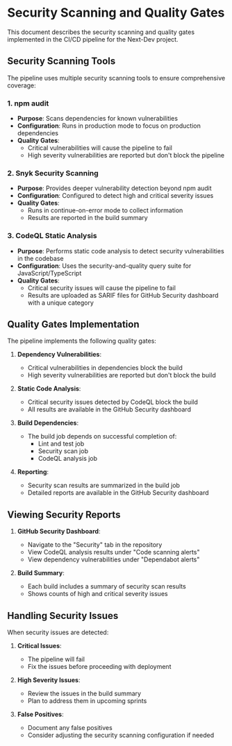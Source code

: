 # Security Scanning and Quality Gates

This document describes the security scanning and quality gates implemented in the CI/CD pipeline for the Next-Dev project.

## Security Scanning Tools

The pipeline uses multiple security scanning tools to ensure comprehensive coverage:

### 1. npm audit

- **Purpose**: Scans dependencies for known vulnerabilities
- **Configuration**: Runs in production mode to focus on production dependencies
- **Quality Gates**:
  - Critical vulnerabilities will cause the pipeline to fail
  - High severity vulnerabilities are reported but don't block the pipeline

### 2. Snyk Security Scanning

- **Purpose**: Provides deeper vulnerability detection beyond npm audit
- **Configuration**: Configured to detect high and critical severity issues
- **Quality Gates**:
  - Runs in continue-on-error mode to collect information
  - Results are reported in the build summary

### 3. CodeQL Static Analysis

- **Purpose**: Performs static code analysis to detect security vulnerabilities in the codebase
- **Configuration**: Uses the security-and-quality query suite for JavaScript/TypeScript
- **Quality Gates**:
  - Critical security issues will cause the pipeline to fail
  - Results are uploaded as SARIF files for GitHub Security dashboard with a unique category

## Quality Gates Implementation

The pipeline implements the following quality gates:

1. **Dependency Vulnerabilities**:
   - Critical vulnerabilities in dependencies block the build
   - High severity vulnerabilities are reported but don't block the build

2. **Static Code Analysis**:
   - Critical security issues detected by CodeQL block the build
   - All results are available in the GitHub Security dashboard

3. **Build Dependencies**:
   - The build job depends on successful completion of:
     - Lint and test job
     - Security scan job
     - CodeQL analysis job

4. **Reporting**:
   - Security scan results are summarized in the build job
   - Detailed reports are available in the GitHub Security dashboard

## Viewing Security Reports

1. **GitHub Security Dashboard**:
   - Navigate to the "Security" tab in the repository
   - View CodeQL analysis results under "Code scanning alerts"
   - View dependency vulnerabilities under "Dependabot alerts"

2. **Build Summary**:
   - Each build includes a summary of security scan results
   - Shows counts of high and critical severity issues

## Handling Security Issues

When security issues are detected:

1. **Critical Issues**:
   - The pipeline will fail
   - Fix the issues before proceeding with deployment

2. **High Severity Issues**:
   - Review the issues in the build summary
   - Plan to address them in upcoming sprints

3. **False Positives**:
   - Document any false positives
   - Consider adjusting the security scanning configuration if needed

